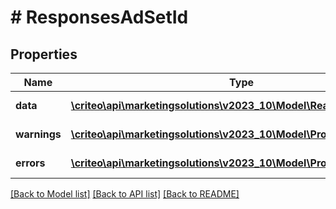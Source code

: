 # # ResponsesAdSetId

## Properties

Name | Type | Description | Notes
------------ | ------------- | ------------- | -------------
**data** | [**\criteo\api\marketingsolutions\v2023_10\Model\ReadModelAdSetId[]**](ReadModelAdSetId.md) |  | [optional] [readonly]
**warnings** | [**\criteo\api\marketingsolutions\v2023_10\Model\ProblemDetails[]**](ProblemDetails.md) |  | [optional] [readonly]
**errors** | [**\criteo\api\marketingsolutions\v2023_10\Model\ProblemDetails[]**](ProblemDetails.md) |  | [optional] [readonly]

[[Back to Model list]](../../README.md#models) [[Back to API list]](../../README.md#endpoints) [[Back to README]](../../README.md)
